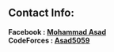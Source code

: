    <h2>Contact Info:  </h2>
   <b>Facebook : <a href="https://fb.com/m0as4d">Mohammad Asad</a><br>
     CodeForces : <a href="https://codeforces.com/profile/Asad5059">Asad5059</a></b>
